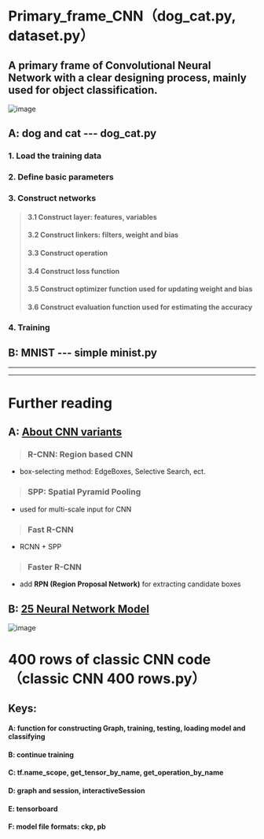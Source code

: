 Primary_frame_CNN（dog_cat.py, dataset.py）  
============
A primary frame of Convolutional Neural Network with a clear designing process, mainly used for object classification.  
------------
![image](https://github.com/Menglinucas/Primary_frame_CNN/blob/master/CNN.PNG)  

## A: dog and cat --- dog_cat.py
### 1. Load the training data  
### 2. Define basic parameters  
### 3. Construct networks  
> #### 3.1 Construct layer: features, variables  
> #### 3.2 Construct linkers: filters, weight and bias  
> #### 3.3 Construct operation  
> #### 3.4 Construct loss function  
> #### 3.5 Construct optimizer function used for updating weight and bias  
> #### 3.6 Construct evaluation function used for estimating the accuracy  
### 4. Training  

## B: MNIST --- simple minist.py  
************************************************************************************  
************************************************************************************  
Further reading  
===============  
## A: [About CNN variants](https://www.cnblogs.com/skyfsm/p/6806246.html)  
> ### R-CNN: Region based CNN  
   * box-selecting method: EdgeBoxes, Selective Search, ect.  
> ### SPP: Spatial Pyramid Pooling  
   * used for multi-scale input for CNN  
> ### Fast R-CNN  
   * RCNN + SPP  
> ### Faster R-CNN  
   * add **RPN (Region Proposal Network)** for extracting candidate boxes  
  
  
## B: [25 Neural Network Model](http://blog.csdn.net/qq_35082030/article/details/73368962)  
![image](https://github.com/Menglinucas/Primary_frame_CNN/blob/master/NN.jpg)

400 rows of classic CNN code（classic CNN 400 rows.py）  
============
## Keys:
#### A: function for constructing Graph, training, testing, loading model and classifying
#### B: continue training
#### C: tf.name_scope, get_tensor_by_name, get_operation_by_name
#### D: graph and session, interactiveSession
#### E: tensorboard
#### F: model file formats: ckp, pb
